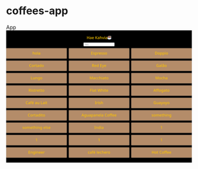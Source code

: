 # coffees-app
 App
<img src= "https://github.com/nikouusitalo/coffees-app/blob/3bdc1e6bf9623898bb93863898e3fb6a1080f185/Coffee.png">
